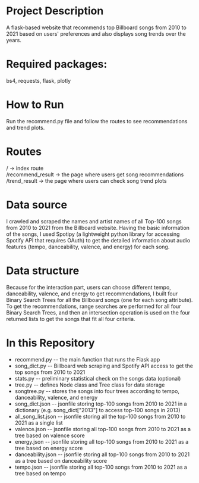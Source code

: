 # Project Description
A flask-based website that recommends top Billboard songs from 2010 to 2021 based on users' preferences and also displays song trends over the years.

# Required packages:
bs4, requests, flask, plotly

# How to Run
Run the recommend.py file and follow the routes to see recommendations and trend plots.

# Routes
/ -> index route<br>
/recommend_result -> the page where users get song recommendations<br>
/trend_result -> the page where users can check song trend plots<br>
 
# Data source
I crawled and scraped the names and artist names of all Top-100 songs from 2010 to 2021 from the Billboard website. Having the basic information of the songs, I used Spotipy (a lightweight python library for accessing Spotify API that requires OAuth) to get the detailed information about audio features (tempo, danceability, valence, and energy) for each song. 

# Data structure
Because for the interaction part, users can choose different tempo, danceability, valence, and energy to get recommendations, I built four Binary Search Trees for all the Billboard songs (one for each song attribute). To get the recommendations, range searches are performed for all four Binary Search Trees, and then an intersection operation is used on the four returned lists to get the songs that fit all four criteria.

# In this Repository
<ul>
  <li>recommend.py -- the main function that runs the Flask app</li>
  <li>song_dict.py -- Billboard web scraping and Spotify API access to get the top songs from 2010 to 2021</li>
  <li>stats.py -- preliminary statistical check on the songs data (optional)</li>
  <li>tree.py -- defines Node class and Tree class for data storage</li>
  <li>songtree.py -- stores the songs into four trees according to tempo, danceability, valence, and energy</li>
  <li>song_dict.json -- jsonfile storing top-100 songs from 2010 to 2021 in a dictionary (e.g. song_dict["2013"] to access top-100 songs in 2013)</li>
  <li>all_song_list.json -- jsonfile storing all the top-100 songs from 2010 to 2021 as a single list</li>
  <li>valence.json -- jsonfile storing all top-100 songs from 2010 to 2021 as a tree based on valence score</li>
  <li>energy.json -- jsonfile storing all top-100 songs from 2010 to 2021 as a tree based on energy score</li>
  <li>danceability.json -- jsonfile storing all top-100 songs from 2010 to 2021 as a tree based on danceability score</li>
  <li>tempo.json -- jsonfile storing all top-100 songs from 2010 to 2021 as a tree based on tempo</li>
</ul>
